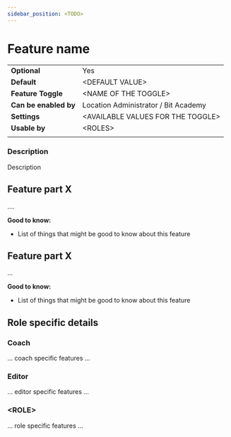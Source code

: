 ```yaml
---
sidebar_position: <TODO>
---
```


# Feature name

|                      |                                      |
|----------------------|--------------------------------------|
| **Optional**         | Yes                             |
| **Default**          | \<DEFAULT VALUE>                     |
| **Feature Toggle**   | \<NAME OF THE TOGGLE>                |
| **Can be enabled by** | Location Administrator / Bit Academy |
| **Settings**         | \<AVAILABLE VALUES FOR THE TOGGLE>   |
| **Usable by**        | \<ROLES>                             |
|                      |                                      |

### Description
Description

## Feature part X
....

**Good to know:**
- List of things that might be good to know about this feature

## Feature part X
...

**Good to know:**
- List of things that might be good to know about this feature

## Role specific details

### Coach
 ... coach specific features ...
 
### Editor
 ... editor specific features ...
 
### \<ROLE>
... role specific features ...